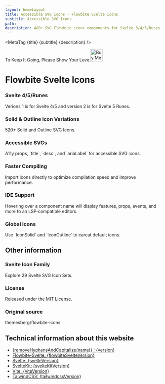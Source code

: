 ```yaml
---
layout: homeLayout
title: Accessible SVG Icons - Flowbite Svelte Icons
subtitle: Accessible SVG Icons 
path: 
description: 480+ SVG Flowbite icons components for Svelte 3/4/5/Runes.
---
```


<script>
  import { Banner, Card } from 'flowbite-svelte';
  import { MetaTags } from 'svelte-meta-tags';
  import MetaTag from './utils/MetaTag.svelte';
  import { removeHyphensAndCapitalize } from './utils/utils';
  import { BadgeCheckOutline, BellRingOutline, GlobeOutline, StarOutline, BullhornOutline, CogOutline, InfoCircleOutline } from '$lib'

  const name = __NAME__;
  const version = __VERSION__;
  const githuburl = __GITHUBURL__;
  const flowbiteSvelteVersion = __FLOWBITESVELTEVERSION__;
  const svelteVersion = __SVELTEVERSION__;
  const svelteKitVersion = __SVELTEKITVERSION__;
  const viteVersion = __VITEVERSION__;
  const tailwindcssVersion =  __TAILWINDCSSVERSION__;
</script>

<MetaTag {title} {subtitle} {description} />

<Banner id="default-banner" dismissable={false} classDiv='max-w-3xl mt-4 mx-auto p-2'>
  <p class="flex items-center gap-4 text-lg font-normal text-gray-900 dark:text-gray-100">
      To Keep It Going, Please Show Your Love.<a href='https://ko-fi.com/Z8Z2CHALG' target='_blank'><img height='40' style='border:0px;height:40px;' src='https://storage.ko-fi.com/cdn/kofi3.png?v=3' border='0' alt='Buy Me a Coffee at ko-fi.com' /></a>
  </p>
</Banner>

<h1 class='flex justify-center my-8'>Flowbite Svelte Icons</h1>

<div class='grid grid-cols-2 md:grid-cols-3 gap-4'>
  <Card>
  <GlobeOutline class="w-8 h-8 mb-3 text-blue-500 dark:text-blue-400" />
  <h3 class="mb-2 text-xl font-bold tracking-tight text-gray-900 dark:text-white">Svelte 4/5/Runes</h3>
  <p class="font-normal text-gray-700 dark:text-gray-400 leading-tight">
  Verions 1 is for Svelte 4/5 and version 2 is for Svelte 5 Runes.
  </p>
  </Card>

  <Card>
  <BadgeCheckOutline class="w-8 h-8 mb-3 text-green-500 dark:text-green-400" />
  <h3 class="mb-2 text-xl font-bold tracking-tight text-gray-900 dark:text-white">Solid & Outline Icon Variations</h3>
  <p class="font-normal text-gray-700 dark:text-gray-400 leading-tight">
  520+ Solid and Outline SVG Icons.
  </p>
  </Card>

  <Card>
  <StarOutline class="w-8 h-8 mb-3 text-red-500 dark:text-red-400" />
  <h3 class="mb-2 text-xl font-bold tracking-tight text-gray-900 dark:text-white">Accessible SVGs</h3>
  <p class="font-normal text-gray-700 dark:text-gray-400 leading-tight">
  A11y props, `title`, `desc`, and `ariaLabel` for accessible SVG icons. 
  </p>
  </Card>

  <Card>
  <BellRingOutline class="w-8 h-8 mb-3 text-purple-500 dark:text-purple-400" />
  <h3 class="mb-2 text-xl font-bold tracking-tight text-gray-900 dark:text-white">Faster Compiling</h3>
  <p class="font-normal text-gray-700 dark:text-gray-400 leading-tight">
   Import icons directly to optimize compilation speed and improve performance.
  </p>
  </Card>

  <Card>
  <BullhornOutline class="w-8 h-8 mb-3 text-pink-500 dark:text-pink-400" />
  <h3 class="mb-2 text-xl font-bold tracking-tight text-gray-900 dark:text-white">IDE Support</h3>
  <p class="font-normal text-gray-700 dark:text-gray-400 leading-tight">
  Hovering over a component name will display features, props, events, and more fo an LSP-compatible editors.
  </p>
  </Card>

  <Card>
  <CogOutline class="w-8 h-8 mb-3 text-yellow-500 dark:text-yellow-400" />
  <h3 class="mb-2 text-xl font-bold tracking-tight text-gray-900 dark:text-white">Global Icons</h3>
  <p class="font-normal text-gray-700 dark:text-gray-400 leading-tight">
  Use `IconSolid` and `IconOutline` to careat default icons.
  </p>
  </Card>
</div>


<h2 class='flex justify-center my-8'>Other information</h2>

<div class='grid grid-cols-2 md:grid-cols-3 gap-4'>
  <Card href='https://svelte-svg-icons.codewithshin.com/'>
  <InfoCircleOutline class="w-8 h-8 mb-3 text-oragne-500 dark:text-orange-400" />
  <h3 class="mb-2 text-xl font-bold tracking-tight text-gray-900 dark:text-white">Svelte Icon Family</h3>
  <p class="font-normal text-gray-700 dark:text-gray-400 leading-tight">
  Explore 29 Svelte SVG Icon Sets.
  </p>
  </Card>

  <Card href='https://github.com/shinokada/flowbite-svelte-icons/blob/main/LICENSE'>
  <InfoCircleOutline class="w-8 h-8 mb-3 text-blue-500 dark:text-blue-400" />
  <h3 class="mb-2 text-xl font-bold tracking-tight text-gray-900 dark:text-white">License</h3>
  <p class="font-normal text-gray-700 dark:text-gray-400 leading-tight">
  Released under the MIT License.
  </p>
  </Card>

  <Card href='https://github.com/themesberg/flowbite-icons'>
  <InfoCircleOutline class="w-8 h-8 mb-3 text-green-500 dark:text-green-400" />
  <h3 class="mb-2 text-xl font-bold tracking-tight text-gray-900 dark:text-white">Original source</h3>
  <p class="font-normal text-gray-700 dark:text-gray-400 leading-tight">
  themesberg/flowbite-icons
  </p>
  </Card>
</div>


<h2 class='flex justify-center my-8'>Technical information about this website</h2>

<div class='grid grid-cols-1'>
<Card size='xl'>
  <ul class="m-4 list-disc p-4 text-left text-lg dark:text-gray-400">
  <li class="hover:text-red-700 hover:underline">
    <a
      href="{githuburl}"
      class="me-4 hover:underline md:me-6">{removeHyphensAndCapitalize(name)} : {version}</a
    >
  </li>
  <li>
    <a href="https://flowbite-svelte.com/" class="me-4 hover:underline md:me-6"
      >Flowbite-Svelte: {flowbiteSvelteVersion}</a
    >
  </li>
  <li class="hover:text-red-700 hover:underline">
    <a
      href="https://svelte.dev/"
      class="me-4 hover:underline md:me-6">Svelte: {svelteVersion}</a
    >
  </li>
  <li>
    <a href="https://kit.svelte.dev/docs/introduction" class="me-4 hover:underline md:me-6"
      >SvelteKit: {svelteKitVersion}</a
    >
  </li>
  <li class="hover:text-red-700 hover:underline">
    <a href="https://vitejs.dev/" class="hover:underline">Vite: {viteVersion}</a>
  </li>
  <li class="hover:text-red-700 hover:underline">
    <a href="https://tailwindcss.com/" class="hover:underline">TaiwindCSS: {tailwindcssVersion}</a>
  </li>
</ul>
    
</Card>
</div>



